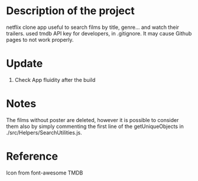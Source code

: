 # Description of the project

netflix clone app useful to search films by title, genre... and watch their trailers.
used tmdb API key for developers, in .gitignore. It may cause Github pages to not work properly.

# Update

1. Check App fluidity after the build

# Notes

The films without poster are deleted, however it is possible to consider them also by simply commenting the first line of the getUniqueObjects in ./src/Helpers/SearchUtilities.js.

# Reference

Icon from font-awesome
TMDB
